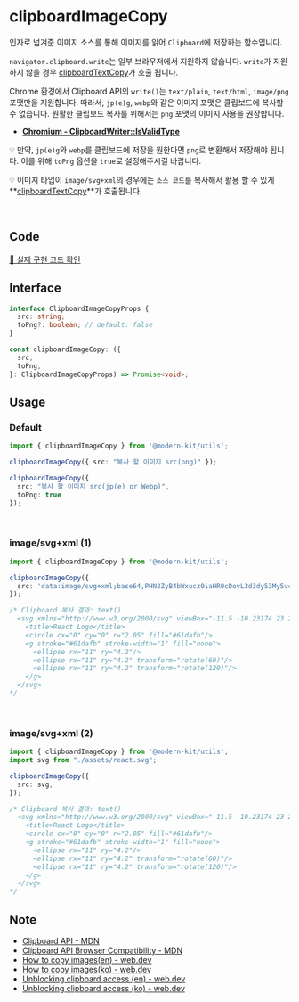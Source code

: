 # clipboardImageCopy

인자로 넘겨준 이미지 소스를 통해 이미지를 읽어 `Clipboard`에 저장하는 함수입니다.

`navigator.clipboard.write`는 일부 브라우저에서 지원하지 않습니다. `write`가 지원하지 않을 경우 [clipboardTextCopy](https://modern-agile-team.github.io/modern-kit/docs/utils/clipboard/clipboardTextCopy)가 호출 됩니다.

Chrome 환경에서 Clipboard API의 `write()`는 `text/plain`, `text/html`, `image/png` 포맷만을 지원합니다. 따라서, `jp(e)g`, `webp`와 같은 이미지 포맷은 클립보드에 복사할 수 없습니다. 원활한 클립보드 복사를 위해서는 `png` 포맷의 이미지 사용을 권장합니다.
- **[Chromium - ClipboardWriter::IsValidType](https://source.chromium.org/chromium/chromium/src/+/main:third_party/blink/renderer/modules/clipboard/clipboard_writer.cc;l=304;drc=e882b8e4a8272f65cb14c608d3d2bc4f0512aa20)**

💡 만약, `jp(e)g`와 `webp`를 클립보드에 저장을 원한다면 `png`로 변환해서 저장해야 됩니다. 이를 위해 `toPng` 옵션을 `true`로 설정해주시길 바랍니다.

💡 이미지 타입이 `image/svg+xml`의 경우에는 `소스 코드`를 복사해서 활용 할 수 있게 **[clipboardTextCopy](https://modern-agile-team.github.io/modern-kit/docs/utils/clipboard/clipboardTextCopy)**가 호출됩니다. 

<br />

## Code
[🔗 실제 구현 코드 확인](https://github.com/modern-agile-team/modern-kit/blob/main/packages/utils/src/clipboard/clipboardImageCopy/index.ts)

## Interface
```ts title="typescript"
interface ClipboardImageCopyProps {
  src: string;
  toPng?: boolean; // default: false
}

const clipboardImageCopy: ({
  src,
  toPng,
}: ClipboardImageCopyProps) => Promise<void>;
```

## Usage
### Default
```ts title="typescript"
import { clipboardImageCopy } from '@modern-kit/utils';

clipboardImageCopy({ src: "복사 할 이미지 src(png)" });

clipboardImageCopy({ 
  src: "복사 할 이미지 src(jp(e) or Webp)", 
  toPng: true 
});
```

<br />

### image/svg+xml (1)
```ts title="typescript"
import { clipboardImageCopy } from '@modern-kit/utils';

clipboardImageCopy({
  src: 'data:image/svg+xml;base64,PHN2ZyB4bWxucz0iaHR0cDovL3d3dy53My5vcmcvMjAwMC9zdmciIHZpZXdCb3g9Ii0xMS41IC0xMC4yMzE3NCAyMyAyMC40NjM0OCI+CiAgPHRpdGxlPlJlYWN0IExvZ288L3RpdGxlPgogIDxjaXJjbGUgY3g9IjAiIGN5PSIwIiByPSIyLjA1IiBmaWxsPSIjNjFkYWZiIi8+CiAgPGcgc3Ryb2tlPSIjNjFkYWZiIiBzdHJva2Utd2lkdGg9IjEiIGZpbGw9Im5vbmUiPgogICAgPGVsbGlwc2Ugcng9IjExIiByeT0iNC4yIi8+CiAgICA8ZWxsaXBzZSByeD0iMTEiIHJ5PSI0LjIiIHRyYW5zZm9ybT0icm90YXRlKDYwKSIvPgogICAgPGVsbGlwc2Ugcng9IjExIiByeT0iNC4yIiB0cmFuc2Zvcm09InJvdGF0ZSgxMjApIi8+CiAgPC9nPgo8L3N2Zz4K'
});

/* Clipboard 복사 결과: text()
  <svg xmlns="http://www.w3.org/2000/svg" viewBox="-11.5 -10.23174 23 20.46348">
    <title>React Logo</title>
    <circle cx="0" cy="0" r="2.05" fill="#61dafb"/>
    <g stroke="#61dafb" stroke-width="1" fill="none">
      <ellipse rx="11" ry="4.2"/>
      <ellipse rx="11" ry="4.2" transform="rotate(60)"/>
      <ellipse rx="11" ry="4.2" transform="rotate(120)"/>
    </g>
  </svg>
*/
```

<br />

### image/svg+xml (2)
```ts title="React(typescript)"
import { clipboardImageCopy } from '@modern-kit/utils';
import svg from "./assets/react.svg";

clipboardImageCopy({
  src: svg,
});

/* Clipboard 복사 결과: text()
  <svg xmlns="http://www.w3.org/2000/svg" viewBox="-11.5 -10.23174 23 20.46348">
    <title>React Logo</title>
    <circle cx="0" cy="0" r="2.05" fill="#61dafb"/>
    <g stroke="#61dafb" stroke-width="1" fill="none">
      <ellipse rx="11" ry="4.2"/>
      <ellipse rx="11" ry="4.2" transform="rotate(60)"/>
      <ellipse rx="11" ry="4.2" transform="rotate(120)"/>
    </g>
  </svg>
*/
```

## Note
- [Clipboard API - MDN](https://developer.mozilla.org/en-US/docs/Web/API/Clipboard)
- [Clipboard API Browser Compatibility - MDN](https://developer.mozilla.org/en-US/docs/Web/API/Clipboard#browser_compatibility)
- [How to copy images(en) - web.dev](https://web.dev/patterns/clipboard/copy-images)
- [How to copy images(ko) - web.dev](https://web.dev/patterns/clipboard/copy-images?hl=ko)
- [Unblocking clipboard access (en) - web.dev](https://web.dev/articles/async-clipboard)
- [Unblocking clipboard access (ko) - web.dev](https://web.dev/articles/async-clipboard?hl=ko)